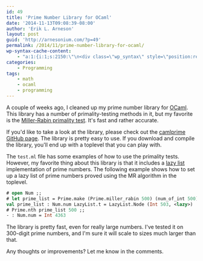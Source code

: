 ```yaml
---
id: 49
title: 'Prime Number Library for OCaml'
date: '2014-11-13T09:08:39-08:00'
author: 'Erik L. Arneson'
layout: post
guid: 'http://arnesonium.com/?p=49'
permalink: /2014/11/prime-number-library-for-ocaml/
wp-syntax-cache-content:
    - "a:1:{i:1;s:2150:\"\n<div class=\"wp_syntax\" style=\"position:relative;\"><table><tr><td class=\"code\"><pre class=\"ocaml\" style=\"font-family:monospace;\"><span style=\"color: #a52a2a;\">#</span> <span style=\"color: #06c; font-weight: bold;\">open</span> <span style=\"color: #06c; font-weight: bold;\">Num</span> <span style=\"color: #a52a2a;\">;;</span>\n<span style=\"color: #a52a2a;\">#</span> <span style=\"color: #06c; font-weight: bold;\">let</span> prime_list <span style=\"color: #a52a2a;\">=</span> Prime<span style=\"color: #a52a2a;\">.</span>make <span style=\"color: #a52a2a;\">&#40;</span>Prime<span style=\"color: #a52a2a;\">.</span>miller_rabin <span style=\"color: #c6c;\">500</span><span style=\"color: #a52a2a;\">&#41;</span> <span style=\"color: #a52a2a;\">&#40;</span>num_of_int <span style=\"color: #c6c;\">500</span><span style=\"color: #a52a2a;\">&#41;</span> <span style=\"color: #a52a2a;\">;;</span>\n<span style=\"color: #06c; font-weight: bold;\">val</span> prime_list <span style=\"color: #a52a2a;\">:</span> <span style=\"color: #06c; font-weight: bold;\">Num</span><span style=\"color: #a52a2a;\">.</span>num LazyList<span style=\"color: #a52a2a;\">.</span>t <span style=\"color: #a52a2a;\">=</span> LazyList<span style=\"color: #a52a2a;\">.</span>Node <span style=\"color: #a52a2a;\">&#40;</span>Int <span style=\"color: #c6c;\">503</span>, <span style=\"color: #a52a2a;\">&lt;</span>lazy<span style=\"color: #a52a2a;\">&gt;</span><span style=\"color: #a52a2a;\">&#41;</span>\n<span style=\"color: #a52a2a;\">#</span> Prime<span style=\"color: #a52a2a;\">.</span>nth prime_list <span style=\"color: #c6c;\">500</span> <span style=\"color: #a52a2a;\">;;</span>\n<span style=\"color: #a52a2a;\">-</span> <span style=\"color: #a52a2a;\">:</span> <span style=\"color: #06c; font-weight: bold;\">Num</span><span style=\"color: #a52a2a;\">.</span>num <span style=\"color: #a52a2a;\">=</span> Int <span style=\"color: #c6c;\">4363</span></pre></td></tr></table><p class=\"theCode\" style=\"display:none;\"># open Num ;;\n# let prime_list = Prime.make (Prime.miller_rabin 500) (num_of_int 500) ;;\nval prime_list : Num.num LazyList.t = LazyList.Node (Int 503, &lt;lazy&gt;)\n# Prime.nth prime_list 500 ;;\n- : Num.num = Int 4363</p></div>\n\";}"
categories:
    - Programming
tags:
    - math
    - ocaml
    - programming
---
```


A couple of weeks ago, I cleaned up my prime number library for <a href="https://ocaml.org/">OCaml</a>. This library has a number of primality-testing methods in it, but my favorite is the <a href="http://jeremykun.com/2013/06/16/miller-rabin-primality-test/">Miller-Rabin primality test</a>. It's fast and rather accurate.
<!--more-->

If you'd like to take a look at the library, please check out the <a href="https://github.com/pymander/camlprime">camlprime GitHub page</a>. The library is pretty easy to use. If you download and compile the library, you'll end up with a toplevel that you can play with.

The <code>test.ml</code> file has some examples of how to use the primality tests. However, my favorite thing about this library is that it includes a <a href="https://www.haskell.org/haskellwiki/Lazy_evaluation">lazy list</a> implementation of prime numbers. The following example shows how to set up a lazy list of prime numbers proved using the MR algorithm in the toplevel.

```ocaml
# open Num ;;
# let prime_list = Prime.make (Prime.miller_rabin 500) (num_of_int 500) ;;
val prime_list : Num.num LazyList.t = LazyList.Node (Int 503, <lazy>)
# Prime.nth prime_list 500 ;;
- : Num.num = Int 4363
```

The library is pretty fast, even for really large numbers. I've tested it on 300-digit prime numbers, and I'm sure it will scale to sizes much larger than that.

Any thoughts or improvements? Let me know in the comments.
